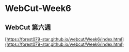 # WebCut-Week6
 WebCut 第六週
--- 
[https://forest079-star.github.io/webcut/Week6/index.html](https://forest079-star.github.io/webcut/Week6/index.html)

